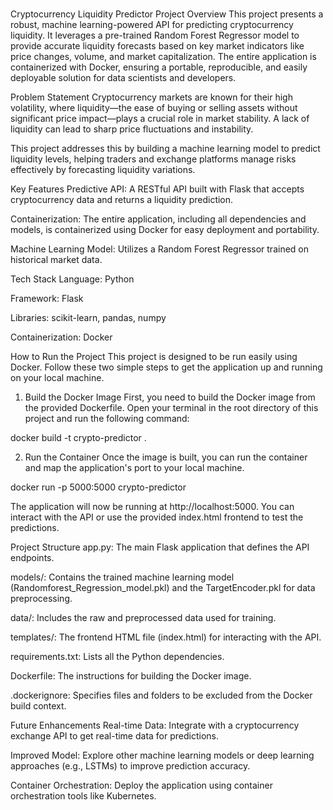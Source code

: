 ### 
Cryptocurrency Liquidity Predictor
Project Overview
This project presents a robust, machine learning-powered API for predicting cryptocurrency liquidity. It leverages a pre-trained Random Forest Regressor model to provide accurate liquidity forecasts based on key market indicators like price changes, volume, and market capitalization. The entire application is containerized with Docker, ensuring a portable, reproducible, and easily deployable solution for data scientists and developers.

Problem Statement
Cryptocurrency markets are known for their high volatility, where liquidity—the ease of buying or selling assets without significant price impact—plays a crucial role in market stability. A lack of liquidity can lead to sharp price fluctuations and instability.

This project addresses this by building a machine learning model to predict liquidity levels, helping traders and exchange platforms manage risks effectively by forecasting liquidity variations.

Key Features
Predictive API: A RESTful API built with Flask that accepts cryptocurrency data and returns a liquidity prediction.

Containerization: The entire application, including all dependencies and models, is containerized using Docker for easy deployment and portability.

Machine Learning Model: Utilizes a Random Forest Regressor trained on historical market data.

Tech Stack
Language: Python

Framework: Flask

Libraries: scikit-learn, pandas, numpy

Containerization: Docker

How to Run the Project
This project is designed to be run easily using Docker. Follow these two simple steps to get the application up and running on your local machine.

1. Build the Docker Image
First, you need to build the Docker image from the provided Dockerfile. Open your terminal in the root directory of this project and run the following command:

docker build -t crypto-predictor .

2. Run the Container
Once the image is built, you can run the container and map the application's port to your local machine.

docker run -p 5000:5000 crypto-predictor

The application will now be running at http://localhost:5000. You can interact with the API or use the provided index.html frontend to test the predictions.

Project Structure
app.py: The main Flask application that defines the API endpoints.

models/: Contains the trained machine learning model (Randomforest_Regression_model.pkl) and the TargetEncoder.pkl for data preprocessing.

data/: Includes the raw and preprocessed data used for training.

templates/: The frontend HTML file (index.html) for interacting with the API.

requirements.txt: Lists all the Python dependencies.

Dockerfile: The instructions for building the Docker image.

.dockerignore: Specifies files and folders to be excluded from the Docker build context.

Future Enhancements
Real-time Data: Integrate with a cryptocurrency exchange API to get real-time data for predictions.

Improved Model: Explore other machine learning models or deep learning approaches (e.g., LSTMs) to improve prediction accuracy.

Container Orchestration: Deploy the application using container orchestration tools like Kubernetes.

